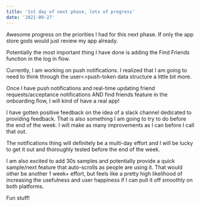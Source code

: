 ```yaml
---
title: '1st day of next phase, lots of progress'
date: '2021-09-27'
---
```


Awesome progress on the priorities I had for this next phase. If only the app store gods would just review my app already.

Potentially the most important thing I have done is adding the Find Friends function in the log in flow.

Currently, I am working on push notifications. I realized that I am going to need to think through the user<>push-token data structure a little bit more.

Once I have push notifications and real-time updating friend requests/acceptance notifications AND find friends feature in the onboarding flow, I will kind of have a real app!

I have gotten positive feedback on the idea of a slack channel dedicated to providing feedback. That is also something I am going to try to do before the end of the week. I will make as many improvements as I can before I call that out.

The notifications thing will definitely be a multi-day effort and I will be lucky to get it out and thoroughly tested before the end of the week.

I am also excited to add 30s samples and potentially provide a quick sample/next feature that auto-scrolls as people are using it. That would other be another 1 week+ effort, but feels like a pretty high likelihood of increasing the usefulness and user happiness if I can pull it off smoothly on both platforms.

Fun stuff! 